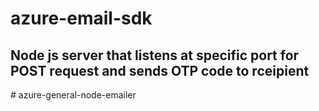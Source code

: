 # azure-email-sdk
## Node js server that listens at specific port for POST request and sends OTP code to rceipient
#   a z u r e - g e n e r a l - n o d e - e m a i l e r  
 